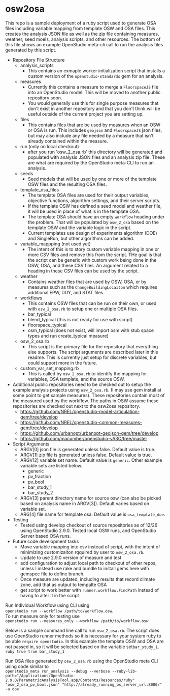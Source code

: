 # osw2osa
This repo is a sample deployment of a ruby script used to generate OSA files including variable mapping from template OSW and OSA files. This creates the analysis JSON file as well as the zip file containing measures, weather, seed moels,  analysis scripts, and other resources. The bottom of this file shows an example OpenStudio meta-cli call to run the analysis files generated by this script.

- Repository File Structure
    - analysis_scripts
        - This contains an exmaple worker initialization script that installs a custom version of the `openstudio-standards` gem for an analysis.
    - measures
        - Currently this contains a measure to merge a `FloorspaceJS` file into an OpenStudio model. This will be moved to another public repository soon.
        - You would generally use this for single purpose measures that don't exist in another repository and that you don't think will be useful outside of the current project you are setting up.
    - files
        - This contains files that are be used by measures when an OSW or OSA is run. This includes `geojson` and `FloorspaceJS` json files, but may also include any file needed by a measure that isn't already contained within the measure.
    - run (only on local checkout)
        - after you run 'osw_2_osa.rb' this directory will be generated and populated with analysis JSON files and an analysis zip file. These are what are required by the OpenStudio meta-CLI to run an analysis.
    - seeds
        - Seed models that will be used by one or more of the template OSW files and the resulting OSA files.
    - template_osa_files
        - The template OSA files are used for their output variables, objective functions, algorithm settings, and their server scripts. 
        - If the template OSW has defined a seed model and weather file, it will be used in place of what is in the template OSA. 
        - The template OSA should have an empty `workflow` heading under the problem. That will be populated by `osw_2_osa` based on the template OSW and the variable logic in the script.
        - Current templates use design of experiments algorithm (DOE) and SingleRun, but other algorithms can be added.
    - variable_mappping (not used yet)
        - The intent of this is to story custom variable mapping in one or more CSV files and remove this from the script. THe goal is that the script can be generic with custom work being done in the OSW, OSA, and these CSV files. An argument related to a heading in these CSV files can be used by the script.
    - weather
        - Contains weather files that are used by OSW, OSA, or by measures such as the `ChangeBuildingLocaiton` which requires additional EPW, DDY, and STAT files.
    - workflows
        - This contains OSW files that can be run on their own, or used with `osw_2_osa.rb` to setup one or multiple OSA files.
        - bar_typical
        - blend_typical (this is not ready for use with script)
        - floorspace_typical
        - osm_typical (does not exist, will import osm with stub space types and run create_typical measure)
    - osw_2_osa.rb
        - This script is the primary file for the repository that everything else supports. The script arguments are described later in this readme. This is currently just setup for discrete variables, but could support more in the future.
    - custom_var_set_mapping.rb
        - This is called by `osw_2_osa.rb` to identify the mapping for variables, OSA template, and the source OSW.
- Additional public repositories need to be checked out to setup the example analysis projects using `osw_2_osa.rb`. (I may use gem install at some point to get sample measures). These repositories contain most of the measured used by the workflow. The paths in OSW assume these repositories are checked out next to the osw2osa repository.
    - https://github.com/NREL/openstudio-model-articulation-gem/tree/develop
    - https://github.com/NREL/openstudio-common-measures-gem/tree/develop
    - https://github.com/urbanopt/urbanopt-geojson-gem/tree/develop
    - https://github.com/macumber/openstudio-vA3C/tree/master
- Script Arguments
    - ARGV[0] json file is generated unless false. Default value is true.
    - ARGV[1] zip file is generated unless false. Default value is true.
    - ARGV[2] variable set name. Default value is `generic`. Other example variable sets are listed below.
        - generic
        - pv_fraction
        - pv_bool
        - bar_study_1
        - bar_study_2
    - ARGV[3] parent directory name for source osw (can also be picked based on analysis name in ARGV[3]). Default varies based on variable set.
    - ARG[4] file name for template osa. Default value is `osa_template_doe`.
- Testing
    - Tested using develop checkout of source repositories as of 12/26 using OpenStudio 2.9.0. Tested local OSW runs, and OpenStudio Server based OSA runs.
- Future code development tasks
    - Move variable mapping into csv instead of script, with the intent of minimizing customizaiton rqquired by user to `osw_2_osa.rb`.
    - Update to use 2.9.0 version of measure and test
    - add configuration to adjust local path to checkout of other repos, unless I instead use rake and bundle to install gems here with gemspec file to define branch.
    - Once measure are updated, including results that record climate zone, add that as output to tempalte OSA
    - get script to work better with `runner.workflow.FindPath` instead of havng to alter it in the script

Run Individual Workflow using CLI using 
<br>`openstudio run --workflow /path/to/workflow.osw`. 
<br>To run measure only for testing use 
<br>`openstudio run --measures_only --workflow /path/to/workflow.osw`

Below is a sample command line call to run `osw_2_osa.rb`. The script does use OpenStudio runner methods so it is necessary for your system ruby to be able `require openstudio`. In this example the template OSW and OSA are not passed in, so it will be selected based on the variable set`bar_study_1`.
<br>`ruby true true bar_study_1`

Run OSA files generated by `osw_2_osa.rb` using the OpenStudio meta CLI using code similar to 
<br>`openstudio_meta run_analysis --debug --verbose --ruby-lib-path="/Applications/OpenStudio-2.9.0/ParametricAnalysisTool.app/Contents/Resources/ruby" "osw_2_osa_pv_bool.json" "http://already_running_os_server_url:8080/" -a doe`
